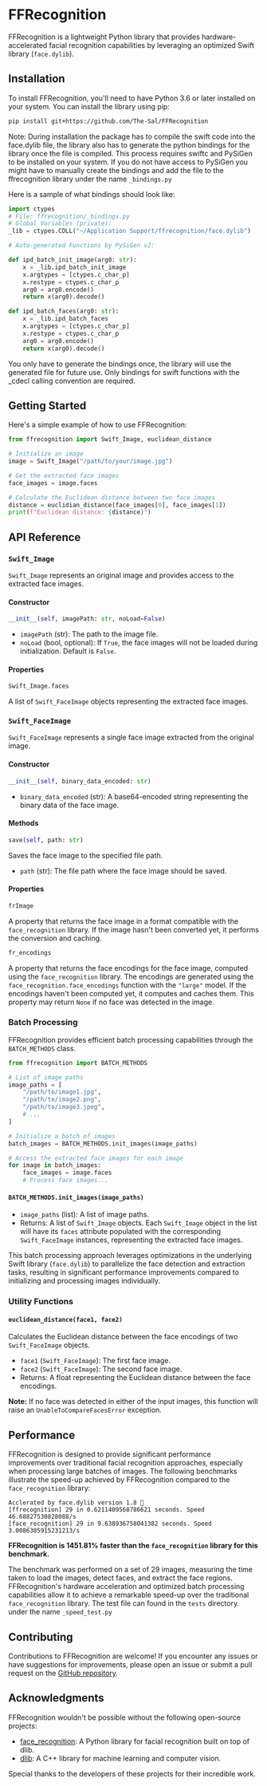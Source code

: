 
# FFRecognition

FFRecognition is a lightweight Python library that provides hardware-accelerated facial recognition capabilities by leveraging an optimized Swift library (`face.dylib`).

## Installation

To install FFRecognition, you'll need to have Python 3.6 or later installed on your system. You can install the library using pip:

```bash
pip install git+https://github.com/The-Sal/FFRecognition
```

Note: During installation the package has to compile the swift code into the face.dylib file, the library also has to generate the python bindings for the library once the file is compiled.
This process requires swiftc and PySiGen to be installed on your system.
If you do not have access to PySiGen you might have to manually create the bindings and add the file to the ffrecognition library under the name `_bindings.py`

Here is a sample of what bindings should look like:
```python
import ctypes
# File: ffrecognition/_bindings.py
# Global Variables (private):
_lib = ctypes.CDLL("~/Application Support/ffrecognition/face.dylib")

# Auto-generated Functions by PySiGen v2:

def ipd_batch_init_image(arg0: str):
    x = _lib.ipd_batch_init_image
    x.argtypes = [ctypes.c_char_p]
    x.restype = ctypes.c_char_p
    arg0 = arg0.encode()
    return x(arg0).decode()

def ipd_batch_faces(arg0: str):
    x = _lib.ipd_batch_faces
    x.argtypes = [ctypes.c_char_p]
    x.restype = ctypes.c_char_p
    arg0 = arg0.encode()
    return x(arg0).decode()
```
You only have to generate the bindings once, the library will use the generated file for future use. Only bindings for swift functions with the _cdecl calling convention are required.


## Getting Started

Here's a simple example of how to use FFRecognition:

```python
from ffrecognition import Swift_Image, euclidean_distance

# Initialize an image
image = Swift_Image("/path/to/your/image.jpg")

# Get the extracted face images
face_images = image.faces

# Calculate the Euclidean distance between two face images
distance = euclidian_distance(face_images[0], face_images[1])
print(f"Euclidean distance: {distance}")
```

## API Reference

### `Swift_Image`

`Swift_Image` represents an original image and provides access to the extracted face images.

#### Constructor

```python
__init__(self, imagePath: str, noLoad=False)
```

- `imagePath` (str): The path to the image file.
- `noLoad` (bool, optional): If `True`, the face images will not be loaded during initialization. Default is `False`.

#### Properties

```python
Swift_Image.faces
```

A list of `Swift_FaceImage` objects representing the extracted face images.

### `Swift_FaceImage`

`Swift_FaceImage` represents a single face image extracted from the original image.

#### Constructor

```python
__init__(self, binary_data_encoded: str)
```

- `binary_data_encoded` (str): A base64-encoded string representing the binary data of the face image.

#### Methods

```python
save(self, path: str)
```

Saves the face image to the specified file path.

- `path` (str): The file path where the face image should be saved.

#### Properties

```python
frImage
```

A property that returns the face image in a format compatible with the `face_recognition` library. If the image hasn't been converted yet, it performs the conversion and caching.

```python
fr_encodings
```

A property that returns the face encodings for the face image, computed using the `face_recognition` library. The encodings are generated using the `face_recognition.face_encodings` function with the `"large"` model. If the encodings haven't been computed yet, it computes and caches them. This property may return `None` if no face was detected in the image.

### Batch Processing

FFRecognition provides efficient batch processing capabilities through the `BATCH_METHODS` class.

```python
from ffrecognition import BATCH_METHODS

# List of image paths
image_paths = [
    "/path/to/image1.jpg",
    "/path/to/image2.png",
    "/path/to/image3.jpeg",
    # ...
]

# Initialize a batch of images
batch_images = BATCH_METHODS.init_images(image_paths)

# Access the extracted face images for each image
for image in batch_images:
    face_images = image.faces
    # Process face images...
```

#### `BATCH_METHODS.init_images(image_paths)`

- `image_paths` (list): A list of image paths.
- Returns: A list of `Swift_Image` objects. Each `Swift_Image` object in the list will have its `faces` attribute populated with the corresponding `Swift_FaceImage` instances, representing the extracted face images.

This batch processing approach leverages optimizations in the underlying Swift library (`face.dylib`) to parallelize the face detection and extraction tasks, resulting in significant performance improvements compared to initializing and processing images individually.

### Utility Functions

#### `euclidean_distance(face1, face2)`

Calculates the Euclidean distance between the face encodings of two `Swift_FaceImage` objects.

- `face1` (`Swift_FaceImage`): The first face image.
- `face2` (`Swift_FaceImage`): The second face image.
- Returns: A float representing the Euclidean distance between the face encodings.

**Note:** If no face was detected in either of the input images, this function will raise an `UnableToCompareFacesError` exception.

## Performance

FFRecognition is designed to provide significant performance improvements over traditional facial recognition approaches, especially when processing large batches of images. The following benchmarks illustrate the speed-up achieved by FFRecognition compared to the `face_recognition` library:

```
Acclerated by face.dylib version 1.8 🚀
[ffrecognition] 29 in 0.6211409568786621 seconds. Speed 46.68827530828088/s
[face_recognition] 29 in 9.638936758041382 seconds. Speed 3.0086305915231213/s
```

**FFRecognition is 1451.81% faster than the `face_recognition` library for this benchmark.**

The benchmark was performed on a set of 29 images, measuring the time taken to load the images, detect faces, and extract the face regions. FFRecognition's hardware acceleration and optimized batch processing capabilities allow it to achieve a remarkable speed-up over the traditional `face_recognition` library.
The test file can found in the `tests` directory. under the name `_speed_test.py`

## Contributing

Contributions to FFRecognition are welcome! If you encounter any issues or have suggestions for improvements, please open an issue or submit a pull request on the [GitHub repository](link/to/github/repo).

## Acknowledgments

FFRecognition wouldn't be possible without the following open-source projects:

- [face_recognition](https://github.com/ageitgey/face_recognition): A Python library for facial recognition built on top of dlib.
- [dlib](https://github.com/davisking/dlib): A C++ library for machine learning and computer vision.

Special thanks to the developers of these projects for their incredible work.

